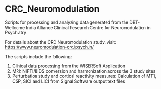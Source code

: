 # CRC_Neuromodulation

Scripts for processing and analyzing data generated from the DBT-Wellcome India Alliance Clinical Research Centre for Neuromodulation in Psychiatry

For details about the CRC Neuromodulation study, visit: https://www.neuromodulation-crc.ipsych.in/

The scripts include the following:

1. Clinical data processing from the WISERSoft Application
2. MRI: NIFTI/BIDS conversion and harmonization across the 3 study sites
3. Perturbation study and cortical reactivity measures: Calculation of MT1, CSP, SICI and LICI from Signal Software output text files
